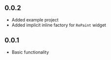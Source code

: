 ## 0.0.2

- Added example project
- Added implicit inline factory for `RePaint` widget

## 0.0.1

- Basic functionality
